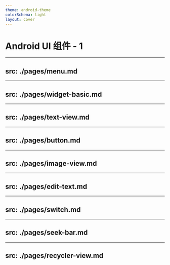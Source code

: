 ```yaml
---
theme: android-theme
colorSchema: light
layout: cover
---
```


# Android UI 组件 - 1

---
src: ./pages/menu.md
---

---
src: ./pages/widget-basic.md
---

---
src: ./pages/text-view.md
---

---
src: ./pages/button.md
---

---
src: ./pages/image-view.md
---

---
src: ./pages/edit-text.md
---

---
src: ./pages/switch.md
---

---
src: ./pages/seek-bar.md
---

---
src: ./pages/recycler-view.md
---
